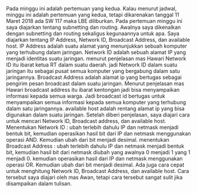 Pada minggu ini adalah pertemuan yang kedua. Kalau menurut jadwal, minggu ini adalah pertemuan yang kedua, tetapi dikarenakan tanggal 11 Maret 2018 ada SW 117 maka LBE diliburkan.
Pada pertemuan minggu ini saya diajarkan tentang subnetting dan routing. Awalnya saya dikenalkan dengan subnetting dan routing sekaligus kegunaannya untuk apa.
Saya diajarkan tentang IP Address, Network ID, Broadcast Address, dan available host. IP Address adalah suatu alamat yang menunjukkan sebuah komputer yang terhubung dalam jaringan. Network ID adalah sebuah alamat IP yang menjadi identitas suatu jaringan. menurut penjelasan mas Hawari Network ID itu ibarat ketua RT dalam suatu daerah. jadi Network ID dalam suatu jaringan itu sebagai pusat semua komputer yang bergabung dalam satu jaringannya. Broadcast Address adalah alamat ip yang bertugas sebagai pengirim pesan broadcast dalam suatu jaringan. Menurut penjelasan mas Hawari broadcast address itu ibarat kentongan jadi bisa menyampaikan informasi kepada semua warga. Jadi broadcast id bertugas untuk menyampaikan semua informasi kepada semua komputer yang terhubung dalam satu jaringannya. available host adalah rentang alamat ip yang bisa digunakan dalam suatu jaringan.
Setelah diberi penjelasan, saya diajari cara untuk mencari Network ID, Broadcast address, dan available host.
Menentukan Network ID : ubah terlebih dahulu IP dan netmask menjadi bentuk bit, kemudian operasikan hasil bit dari IP dan netmask menggunakan operasi AND. Kemudian ubah dari bit menjadi desimal.
menentukan Broadcast Address : ubah terlebih dahulu IP dan netmask menjadi bentuk bit, kemudian hasil bit dari netmask diubah yang awalnya 0 menjadi 1 yang 1 menjadi 0. kemudian operasikan hasil dari IP dan netmask menggunakan operasi OR. Kemudian ubah dari bit menjadi desimal.
Ada juga cara cepat untuk menghitung Network ID, Broadcast Address, dan available host. Cara tersebut saya diajari oleh mas Awan, tetapi cara tersebut sangat sulit jika disampaikan dalam tulisan.
